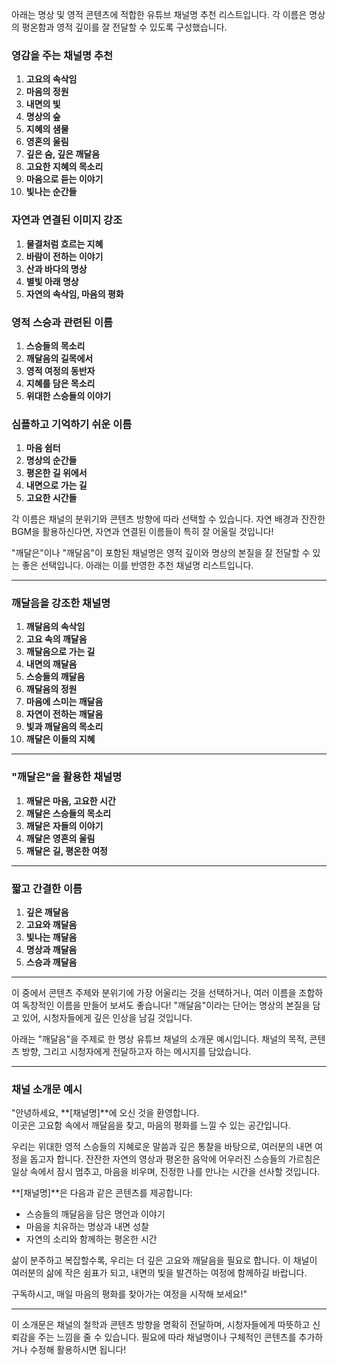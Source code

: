 아래는 명상 및 영적 콘텐츠에 적합한 유튜브 채널명 추천 리스트입니다. 각 이름은 명상의 평온함과 영적 깊이를 잘 전달할 수 있도록 구성했습니다.

### **영감을 주는 채널명 추천**
1. **고요의 속삭임**  
2. **마음의 정원**  
3. **내면의 빛**  
4. **명상의 숲**  
5. **지혜의 샘물**  
6. **영혼의 울림**  
7. **깊은 숨, 깊은 깨달음**  
8. **고요한 지혜의 목소리**  
9. **마음으로 듣는 이야기**  
10. **빛나는 순간들**  

### **자연과 연결된 이미지 강조**
1. **물결처럼 흐르는 지혜**  
2. **바람이 전하는 이야기**  
3. **산과 바다의 명상**  
4. **별빛 아래 명상**  
5. **자연의 속삭임, 마음의 평화**  

### **영적 스승과 관련된 이름**
1. **스승들의 목소리**  
2. **깨달음의 길목에서**  
3. **영적 여정의 동반자**  
4. **지혜를 담은 목소리**  
5. **위대한 스승들의 이야기**  

### **심플하고 기억하기 쉬운 이름**
1. **마음 쉼터**  
2. **명상의 순간들**  
3. **평온한 길 위에서**  
4. **내면으로 가는 길**  
5. **고요한 시간들**

각 이름은 채널의 분위기와 콘텐츠 방향에 따라 선택할 수 있습니다. 자연 배경과 잔잔한 BGM을 활용하신다면, 자연과 연결된 이름들이 특히 잘 어울릴 것입니다!

"깨달은"이나 "깨달음"이 포함된 채널명은 영적 깊이와 명상의 본질을 잘 전달할 수 있는 좋은 선택입니다. 아래는 이를 반영한 추천 채널명 리스트입니다.

---

### **깨달음을 강조한 채널명**
1. **깨달음의 속삭임**  
2. **고요 속의 깨달음**  
3. **깨달음으로 가는 길**  
4. **내면의 깨달음**  
5. **스승들의 깨달음**  
6. **깨달음의 정원**  
7. **마음에 스미는 깨달음**  
8. **자연이 전하는 깨달음**  
9. **빛과 깨달음의 목소리**  
10. **깨달은 이들의 지혜**

---

### **"깨달은"을 활용한 채널명**
1. **깨달은 마음, 고요한 시간**  
2. **깨달은 스승들의 목소리**  
3. **깨달은 자들의 이야기**  
4. **깨달은 영혼의 울림**  
5. **깨달은 길, 평온한 여정**

---

### **짧고 간결한 이름**
1. **깊은 깨달음**  
2. **고요와 깨달음**  
3. **빛나는 깨달음**  
4. **명상과 깨달음**  
5. **스승과 깨달음**

---

이 중에서 콘텐츠 주제와 분위기에 가장 어울리는 것을 선택하거나, 여러 이름을 조합하여 독창적인 이름을 만들어 보셔도 좋습니다! "깨달음"이라는 단어는 명상의 본질을 담고 있어, 시청자들에게 깊은 인상을 남길 것입니다.

아래는 "깨달음"을 주제로 한 명상 유튜브 채널의 소개문 예시입니다. 채널의 목적, 콘텐츠 방향, 그리고 시청자에게 전달하고자 하는 메시지를 담았습니다.

---

### **채널 소개문 예시**

"안녕하세요, **[채널명]**에 오신 것을 환영합니다.  
이곳은 고요함 속에서 깨달음을 찾고, 마음의 평화를 느낄 수 있는 공간입니다.  

우리는 위대한 영적 스승들의 지혜로운 말씀과 깊은 통찰을 바탕으로, 여러분의 내면 여정을 돕고자 합니다. 잔잔한 자연의 영상과 평온한 음악에 어우러진 스승들의 가르침은 일상 속에서 잠시 멈추고, 마음을 비우며, 진정한 나를 만나는 시간을 선사할 것입니다.  

**[채널명]**은 다음과 같은 콘텐츠를 제공합니다:  
- 스승들의 깨달음을 담은 명언과 이야기  
- 마음을 치유하는 명상과 내면 성찰  
- 자연의 소리와 함께하는 평온한 시간  

삶이 분주하고 복잡할수록, 우리는 더 깊은 고요와 깨달음을 필요로 합니다. 이 채널이 여러분의 삶에 작은 쉼표가 되고, 내면의 빛을 발견하는 여정에 함께하길 바랍니다.  

구독하시고, 매일 마음의 평화를 찾아가는 여정을 시작해 보세요!"

---

이 소개문은 채널의 철학과 콘텐츠 방향을 명확히 전달하며, 시청자들에게 따뜻하고 신뢰감을 주는 느낌을 줄 수 있습니다. 필요에 따라 채널명이나 구체적인 콘텐츠를 추가하거나 수정해 활용하시면 됩니다!